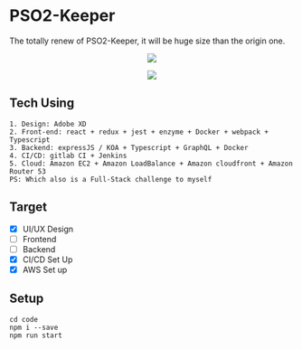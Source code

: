 # PSO2-Keeper
The totally renew of PSO2-Keeper, it will be huge size than the origin one.

<p align="center">
  <img src="https://i.imgur.com/Gsf9GU4.png">
</p>
<p align="center">
  <img src="https://i.imgur.com/RqnWW1c.png">
</p>

## Tech Using
```
1. Design: Adobe XD
2. Front-end: react + redux + jest + enzyme + Docker + webpack + Typescript
3. Backend: expressJS / KOA + Typescript + GraphQL + Docker
4. CI/CD: gitlab CI + Jenkins
5. Cloud: Amazon EC2 + Amazon LoadBalance + Amazon cloudfront + Amazon Router 53
PS: Which also is a Full-Stack challenge to myself
```

## Target
- [x] UI/UX Design
- [ ] Frontend
- [ ] Backend
- [x] CI/CD Set Up
- [x] AWS Set up

## Setup
```
cd code
npm i --save
npm run start
```